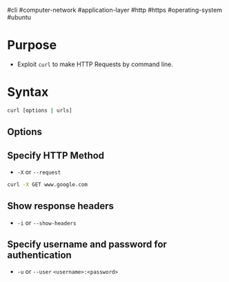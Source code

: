 #cli #computer-network  #application-layer  #http #https #operating-system #ubuntu 
# Purpose
- Exploit `curl` to make HTTP Requests by command line.

# Syntax
```bash
curl [options | urls]
```

## Options
## Specify HTTP Method
- `-X` or `--request` 
```bash
curl -X GET www.google.com
```
## Show response headers
- `-i` or `--show-headers` 
## Specify username and password for authentication
- `-u` or `--user` `<username>:<password>`

